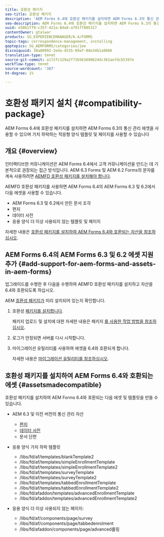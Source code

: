 ```yaml
---
title: 호환성 패키지
seo-title: 호환성 패키지
description: 'AEM Forms 6.4에 호환성 패키지를 설치하면 AEM Forms 6.3의 통신 관리 에셋을 사용할 수 있으며 가치 하락하는 적응형 양식 템플릿 및 페이지를 사용할 수 있습니다 '
seo-description: AEM Forms 6.4에 호환성 패키지를 설치하면 AEM Forms 6.3의 통신 관리 에셋을 사용할 수 있으며 가치 하락하는 적응형 양식 템플릿 및 페이지를 사용할 수 있습니다
uuid: e50b1ff9-c357-422a-8da8-a791ff805317
contentOwner: gtalwar
products: SG_EXPERIENCEMANAGER/6.4/FORMS
topic-tags: correspondence-management, installing
geptopics: SG_AEMFORMS/categories/jee
discoiquuid: 38a80992-2eda-4535-89af-0de34b1a9686
translation-type: tm+mt
source-git-commit: a172fc329a2f73b563690624dc361aefdcb5397e
workflow-type: tm+mt
source-wordcount: '387'
ht-degree: 1%

---
```



# 호환성 패키지 설치 {#compatibility-package}

AEM Forms 6.4에 호환성 패키지를 설치하면 AEM Forms 6.3의 통신 관리 에셋을 사용할 수 있으며 가치 하락하는 적응형 양식 템플릿 및 페이지를 사용할 수 있습니다

## 개요 {#overview}

인터랙티브한 커뮤니케이션은 AEM Forms 6.4에서 고객 커뮤니케이션을 만드는 데 기본적으로 권장되는 접근 방식입니다. AEM 6.3 Forms 및 AEM 6.2 Forms의 문자를 계속 사용하려면 [AEMFD 호환성 패키지를 설치해야 합니다](https://www.adobeaemcloud.com/content/marketplace/marketplaceProxy.html?packagePath=/content/companies/public/adobe/packages/cq640/fd/AEM-FORMS-6.4-COMPAT).

AEMFD 호환성 패키지를 사용하면 AEM Forms 6.4의 AEM Forms 6.3 및 6.2에서 다음 에셋을 사용할 수 있습니다.

* AEM Forms 6.3 및 6.2에서 만든 문서 조각
* 편지
* 데이터 사전
* 응용 양식 더 이상 사용되지 않는 템플릿 및 페이지

자세한 내용은 [호환성 패키지를 설치하여 AEM Forms 6.4와 호환되는 자산을 참조하십시오](/help/forms/using/compatibility-package.md#assetsmadecompatible).

## AEM Forms 6.4의 AEM Forms 6.3 및 6.2 에셋 지원 추가 {#add-support-for-aem-forms-and-assets-in-aem-forms}

업그레이드를 수행한 후 다음을 수행하여 AEMFD 호환성 패키지를 설치하고 자산을 6.4와 호환되도록 하십시오.

AEM [호환성 패키지가](/help/sites-deploying/backward-compatibility.md) 미리 설치되어 있는지 확인합니다.

1. 호환성 [패키지를 설치합니다](https://www.adobeaemcloud.com/content/marketplace/marketplaceProxy.html?packagePath=/content/companies/public/adobe/packages/cq640/fd/AEM-FORMS-6.4-COMPAT).

   패키지 업로드 및 설치에 대한 자세한 내용은 패키지 [를 사용한 작업 방법을 참조하십시오](/help/sites-administering/package-manager.md).

1. 로그가 안정되면 서버를 다시 시작합니다.
1. 마이그레이션 유틸리티를 사용하여 에셋을 6.4와 호환되게 합니다.

   자세한 내용은 [마이그레이션 유틸리티를 참조하십시오](/help/forms/using/migration-utility.md).

## 호환성 패키지를 설치하여 AEM Forms 6.4와 호환되는 에셋 {#assetsmadecompatible}

호환성 패키지를 설치하여 AEM Forms 6.4와 호환되는 다음 에셋 및 템플릿을 만들 수 있습니다.

* AEM 6.3 및 이전 버전의 통신 관리 자산

   * [편지](/help/forms/using/create-letter.md)
   * [데이터 사전](/help/forms/using/data-dictionary.md)
   * 문서 단편

* 응용 양식 가치 하락 템플릿

   * /libs/fd/af/templates/blankTemplate2
   * /libs/fd/af/templates/simpleEnrollmentTemplate
   * /libs/fd/af/templates/simpleEnrollmentTemplate2
   * /libs/fd/af/templates/surveyTemplate
   * /libs/fd/af/templates/surveyTemplate2
   * /libs/fd/af/templates/tabbedEnrollmentTemplate
   * /libs/fd/af/templates/tabbedEnrollmentTemplate2
   * /libs/fd/afaddon/templates/advancedEnrollmentTemplate
   * /libs/fd/afaddon/templates/advancedEnrollmentTemplate2

* 응용 양식 더 이상 사용되지 않는 페이지:

   * /libs/fd/af/components/page/survey
   * /libs/fd/af/components/page/tabbedenrolment
   * /libs/fd/afaddon/components/page/advanced롤링

